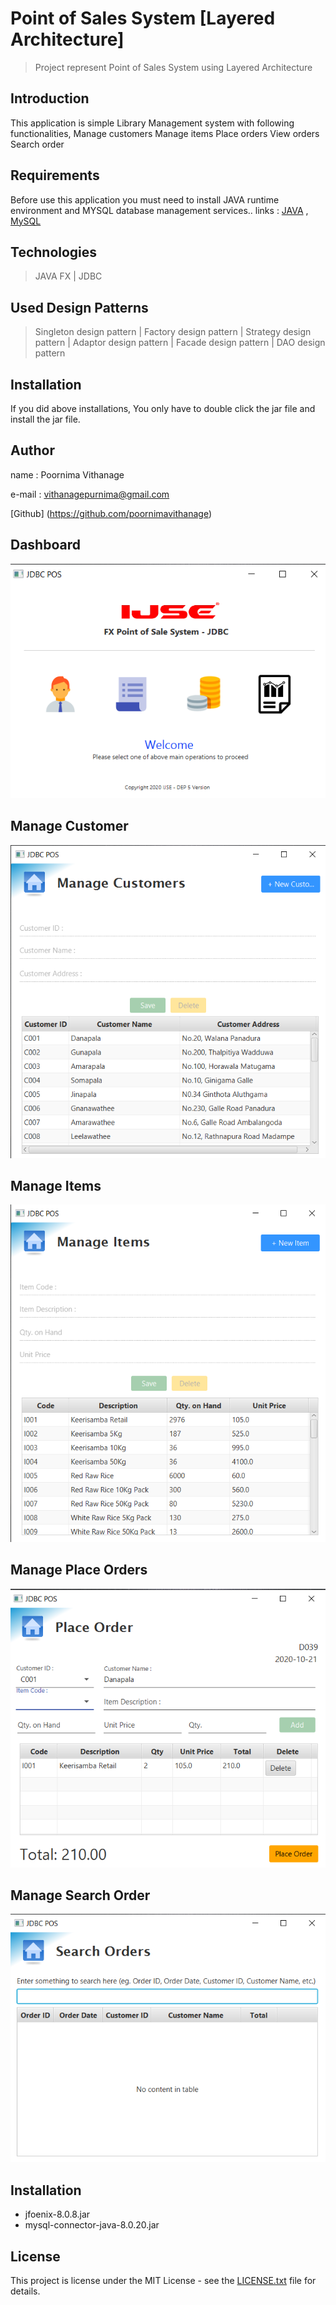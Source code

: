 # Point of Sales System [Layered Architecture]
> Project represent Point of Sales System using Layered Architecture


## Introduction

This application is simple Library Management system with following functionalities,
         Manage customers
         Manage items
         Place orders
         View orders
         Search order


## Requirements

Before use this application you must need to install JAVA runtime environment and MYSQL database management services..
links :
    [JAVA](https://www.oracle.com/technetwork/java/javase/downloads/jdk8-downloads-2133151.html) ,
    [MySQL](https://www.mysql.com/)

## Technologies
> JAVA FX | 
> JDBC

## Used Design Patterns
> Singleton design pattern |
> Factory design pattern |
> Strategy design pattern |
> Adaptor design pattern |
> Facade design pattern |
> DAO design pattern

## Installation

If you did above installations, You only have to double click the jar file and install the jar file.

## Author

name  : Poornima Vithanage

e-mail : vithanagepurnima@gmail.com

[Github] (https://github.com/poornimavithanage)

## Dashboard
![Ait text](src/screenShots/Dashboard.png)

## Manage Customer
![Ait text](src/screenShots/manageCustomer.png)

## Manage Items
![Ait text](src/screenShots/ManageItems.png)

## Manage Place Orders
![Ait text](src/screenShots/PlaceOrder.png)

## Manage Search Order
![Ait text](src/screenShots/SearchOrder.png)

## Installation

* jfoenix-8.0.8.jar
* mysql-connector-java-8.0.20.jar

## License

This project is license under the MIT License - see the [LICENSE.txt](LICENSE.txt) file for details.






